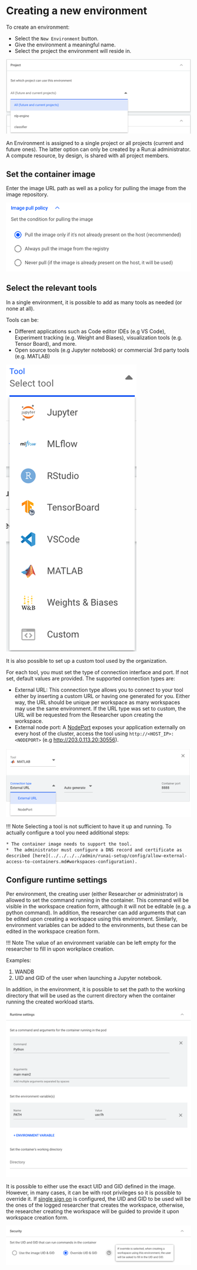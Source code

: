 # Creating a new environment

To create an environment:

* Select the `New Environment` button.
* Give the environment a meaningful name.
* Select the project the environment will reside in.

![](img/18-select-env.png)

An Environment is assigned to a single project or all projects (current and future ones). The latter option can only be created by a Run:ai administrator. A compute resource, by design, is shared with all project members.

## Set the container image

Enter the image URL path as well as a policy for pulling the image from the image repository.

![](img/19-image-pull.png)

## Select the relevant tools
In a single environment, it is possible to add as many tools as needed (or none at all).

Tools can be:

* Different applications such as Code editor IDEs (e.g VS Code), Experiment tracking (e.g. Weight and Biases), visualization tools (e.g. Tensor Board), and more.
* Open source tools (e.g Jupyter notebook) or commercial 3rd party tools (e.g. MATLAB)

![](img/20-env-tools.png)

It is also possible to set up a custom tool used by the organization.

For each tool, you must set the type of connection interface and port. If not set, default values are provided. The supported connection types are:

* External URL:  This connection type allows you to connect to your tool either by inserting a custom URL or having one generated for you. Either way, the URL should be unique per workspace as many workspaces may use the same environment. If the URL type was set to custom, the URL will be requested from the Researcher upon creating the workspace.
* External node port: A [NodePort](../../../../admin/runai-setup/config/allow-external-access-to-containers.md) exposes your application externally on every host of the cluster, access the tool using `http://<HOST_IP>:<NODEPORT>` (e.g http://203.0.113.20:30556).


![](img/21-connection-types.png)

!!! Note
    Selecting a tool is not sufficient to have it up and running. To actually configure a tool you need additional steps:

    * The container image needs to support the tool. 
    *  The administrator must configure a DNS record and certificate as described [here](../../../../admin/runai-setup/config/allow-external-access-to-containers.md#workspaces-configuration).
    
## Configure runtime settings

Per environment, the creating user (either Researcher or administrator) is allowed to set the command running in the container. This command will be visible in the workspace creation form, although it will not be editable (e.g. a python command). In addition, the researcher can add arguments that can be edited upon creating a workspace using this environment. Similarly, environment variables can be added to the environments, but these can be edited in the workspace creation form.

!!! Note 
    The value of an environment variable can be left empty for the researcher to fill in upon workplace creation.

Examples:

1. WANDB
2. UID and GID of the user when launching a Jupyter notebook. 

In addition, in the environment, it is possible to set the path to the working directory that will be used as the current directory when the container running the created workload starts.

![](img/22-env-runtime.png)

It is possible to either use the exact UID and GID defined in the image. However, in many cases, it can be with root privileges so it is possible to override it. If [single sign on](../../../../admin/runai-setup/authentication/sso.md) is configured, the UID and GID to be used will be the ones of the logged researcher that creates the workspace, otherwise, the researcher creating the workspace will be guided to provide it upon workspace creation form.

![](img/23-overide-uid.png)
